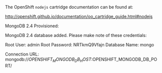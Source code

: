 The OpenShift `nodejs` cartridge documentation can be found at:

http://openshift.github.io/documentation/oo_cartridge_guide.html#nodejs

MongoDB 2.4 Provisioned:

MongoDB 2.4 database added.  Please make note of these credentials:

   Root User:     admin
   Root Password: NRTkmQ9Vfajn
   Database Name: mongo

Connection URL: mongodb://$OPENSHIFT_MONGODB_DB_HOST:$OPENSHIFT_MONGODB_DB_PORT/
